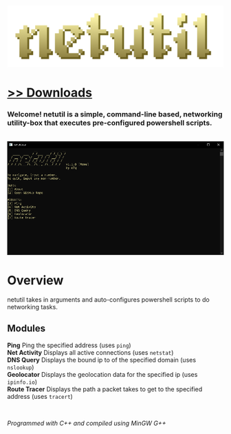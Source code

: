 <img src="assets/images/readmebanner.png">

# [>> Downloads](https://github.com/o7q/netutil/releases)
### Welcome! netutil is a simple, command-line based, networking utility-box that executes pre-configured powershell scripts.

<br>

<img src="assets/images/program.png"/>

<br>

# Overview
netutil takes in arguments and auto-configures powershell scripts to do networking tasks.

## <b>Modules</b>
<b>Ping</b> Ping the specified address (uses `ping`) \
<b>Net Activity</b> Displays all active connections (uses `netstat`) \
<b>DNS Query</b> Displays the bound ip to of the specified domain (uses `nslookup`) \
<b>Geolocator</b> Displays the geolocation data for the specified ip (uses `ipinfo.io`) \
<b>Route Tracer</b> Displays the path a packet takes to get to the specified address (uses `tracert`)

<br>

<i>Programmed with C++ and compiled using MinGW G++</i>